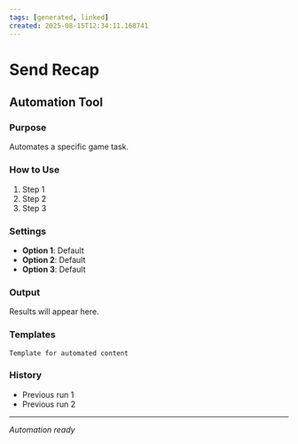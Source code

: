 ```yaml
---
tags: [generated, linked]
created: 2025-08-15T12:34:11.168741
---
```


# Send Recap

## Automation Tool

### Purpose
Automates a specific game task.

### How to Use
1. Step 1
2. Step 2
3. Step 3

### Settings
- **Option 1**: Default
- **Option 2**: Default
- **Option 3**: Default

### Output
Results will appear here.

### Templates
```
Template for automated content
```

### History
- Previous run 1
- Previous run 2

---
*Automation ready*